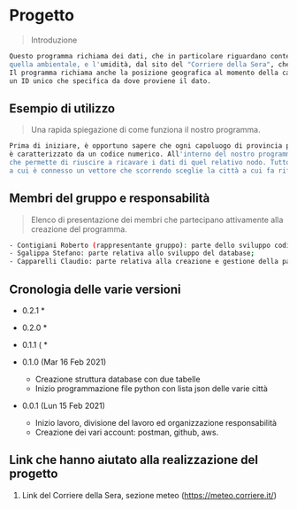 # Progetto

> Introduzione


```sh
Questo programma richiama dei dati, che in particolare riguardano contenuto volumetrico dell'acqua, la temperatura del suolo,
quella ambientale, e l'umidità, dal sito del "Corriere della Sera", che li ha memorizzati e li classifica in base alla città.
Il programma richiama anche la posizione geografica al momento della cattura dei dati (latitudine e longitudine), insieme ad
un ID unico che specifica da dove proviene il dato.
```

## Esempio di utilizzo

> Una rapida spiegazione di come funziona il nostro programma.


```sh
Prima di iniziare, è opportuno sapere che ogni capoluogo di provincia presente nella lista del "Corriere della Sera" 
è caratterizzato da un codice numerico. All'interno del nostro programma python abbiamo realizzato una funzione "URL",
che permette di riuscire a ricavare i dati di quel relativo nodo. Tutto questo è possibile grazie alla funzione "node_code",
a cui è connesso un vettore che scorrendo sceglie la città a cui fa riferimento il codice.
```


## Membri del gruppo e responsabilità

> Elenco di presentazione dei membri che partecipano attivamente alla creazione del programma.


```sh
- Contigiani Roberto (rappresentante gruppo): parte dello sviluppo codice e connessione al relativo database;
- Sgalippa Stefano: parte relativa allo sviluppo del database;
- Capparelli Claudio: parte relativa alla creazione e gestione della pagina GitHub, creazione del file README.md
```

## Cronologia delle varie versioni

* 0.2.1
    * 
    
* 0.2.0
    * 
    
* 0.1.1 (
    * 
    
* 0.1.0 (Mar 16 Feb 2021)
    * Creazione struttura database con due tabelle
    * Inizio programmazione file python con lista json delle varie città
    
* 0.0.1 (Lun 15 Feb 2021)
    * Inizio lavoro, divisione del lavoro ed organizzazione responsabilità
    * Creazione dei vari account: postman, github, aws.

## Link che hanno aiutato alla realizzazione del progetto

1. Link del Corriere della Sera, sezione meteo (https://meteo.corriere.it/)
